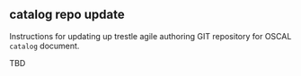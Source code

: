 ## catalog repo update

Instructions for updating up trestle agile authoring GIT repository for OSCAL `catalog` document.

TBD